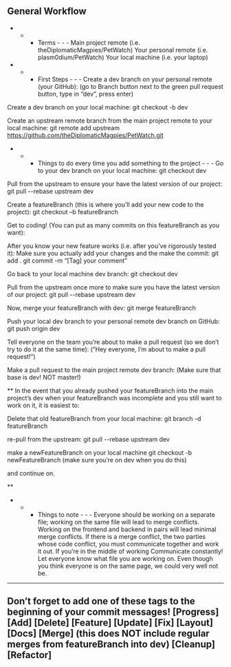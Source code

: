 ## General Workflow
 
- - - Terms - - -
Main project remote (i.e. theDiplomaticMagpies/PetWatch)
Your personal remote (i.e. plasm0dium/PetWatch)
Your local machine (i.e. your laptop)
 
 

- - - First Steps - - - 
Create a dev branch on your personal remote (your GitHub):
(go to Branch button next to the green pull request button, type in “dev”, 
press enter)
 
Create a dev branch on your local machine:
        	git checkout -b dev
 
Create an upstream remote branch from the main project remote to your local machine:
 	git remote add upstream https://github.com/theDiplomaticMagpies/PetWatch.git
 
 

- - - Things to do every time you add something to the project - - -
Go to your dev branch on your local machine:
 	git checkout dev
 
Pull from the upstream to ensure your have the latest version of our project:
 	git pull --rebase upstream dev
 
Create a featureBranch (this is where you’ll add your new code to the project):
 	git checkout –b featureBranch
 
Get to coding! (You can put as many commits on this featureBranch as you want):
 
After you know your new feature works (i.e. after you’ve rigorously tested it):
Make sure you actually add your changes and the make the commit:
 	git add .
	git commit -m “[Tag] your comment”

Go back to your local machine dev branch:
 	git checkout dev
 
Pull from the upstream once more to make sure you have the latest version of our project:
 	git pull --rebase upstream dev
 
Now, merge your featureBranch with dev:
 	git merge featureBranch
 
Push your local dev branch to your personal remote dev branch on GitHub:
 	git push origin dev
 
Tell everyone on the team you’re about to make a pull request (so we don’t try to do it at the same time):
        	(“Hey everyone, I’m about to make a pull request!”)
 
Make a pull request to the main project remote dev branch:
        	(Make sure that base is dev! NOT master!)


**
In the event that you already pushed your featureBranch into the main project’s dev when your featureBranch was incomplete and you still want to work on it, it is easiest to:

Delete that old featureBranch from your local machine: 
 	git branch -d featureBranch

re-pull from the upstream:
 	git pull --rebase upstream dev

make a newFeatureBranch on your local machine 
 	git checkout -b newFeatureBranch (make sure you’re on dev when you do this)

and continue on.

**


- - - Things to note - - - 
Everyone should be working on a separate file; working on the same file will lead to merge conflicts.
Working on the frontend and backend in pairs will lead minimal merge conflicts.
If there is a merge conflict, the two parties whose code conflict, you must communicate together and work it out.
If you’re in the middle of working
Communicate constantly! Let everyone know what file you are working on. Even though you think everyone is on the same page, we could very well not be.
 
 
--------------------------------------------------------------------------------------------------------------------------------
Don’t forget to add one of these tags to the beginning of your commit messages!
[Progress]
[Add]
[Delete]
[Feature]
[Update]
[Fix]
[Layout]
[Docs]
[Merge]  (this does NOT include regular merges from featureBranch into dev)
[Cleanup]
[Refactor]
--------------------------------------------------------------------------------------------------------------------------------
